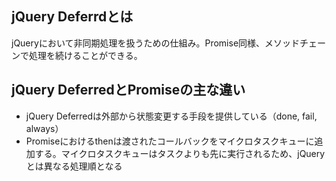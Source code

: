 ## jQuery Deferrdとは
jQueryにおいて非同期処理を扱うための仕組み。Promise同様、メソッドチェーンで処理を続けることができる。

## jQuery DeferredとPromiseの主な違い
- jQuery Deferredは外部から状態変更する手段を提供している（done, fail, always）
- Promiseにおけるthenは渡されたコールバックをマイクロタスクキューに追加する。マイクロタスクキューはタスクよりも先に実行されるため、jQueryとは異なる処理順となる
